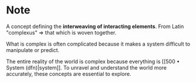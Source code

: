 # Note

A concept defining the **interweaving of interacting elements**.
From Latin "complexus" => that which is woven together.

What is complex is often complicated because it makes a system difficult to manipulate or predict.

The entire reality of the world is complex because everything is [[500 • System (dfn)|system]]. To unravel and understand the world more accurately, these concepts are essential to explore.
